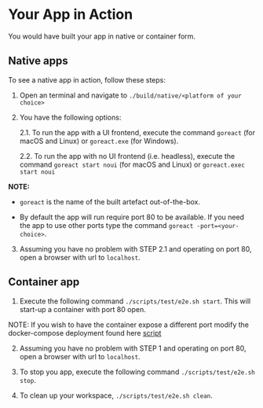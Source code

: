 # Your App in Action

You would have built your app in native or container form.

## Native apps

To see a native app in action, follow these steps:

1. Open an terminal and navigate to `./build/native/<platform of your choice>`

2. You have the following options:

    2.1. To run the app with a UI frontend, execute the command `goreact` (for macOS and Linux) or `goreact.exe` (for Windows).

    2.2. To run the app with no UI frontend (i.e. headless), execute the command `goreact start noui` (for macOS and Linux) or `goreact.exec start noui`

**NOTE:**

* `goreact` is the name of the built artefact out-of-the-box.

* By default the app will run require port 80 to be available. If you need the app to use other ports type the command `goreact -port=<your-choice>`.

3. Assuming you have no problem with STEP 2.1 and operating on port 80, open a browser with url to `localhost`.

## Container app

1. Execute the following command `./scripts/test/e2e.sh start`. This will start-up a container with port 80 open.

NOTE: If you wish to have the container expose a different port modify the docker-compose deployment found here [script](../deployments/e2e/docker-compose.yaml)

2. Assuming you have no problem with STEP 1 and operating on port 80, open a browser with url to `localhost`.

3. To stop you app, execute the following command `./scripts/test/e2e.sh stop`.

4. To clean up your workspace, `./scripts/test/e2e.sh clean`.

